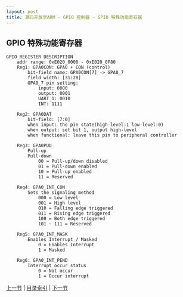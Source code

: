 ```yaml
---
layout: post
title: 源码开放学ARM - GPIO 控制器 - GPIO 特殊功能寄存器
---
```


## GPIO 特殊功能寄存器
	GPIO REGISTER DESCRIPTION
		addr range: 0xE020_0000 - 0xE020_0F80
		Reg1: GPA0CON: GPA0 + CON (control)
			bit-field name: GPA0CON[7] -> GPA0_7
			field width: [31:28]
			GPA0_7 pin setting:
				input: 0000
				output: 0001
				UART_1: 0010
				INT: 1111

		Reg2: GPA0DAT
			bit-field: [7:0]
			when input:	the pin state(high-level:1 low-level:0)
			when output: set bit 1, output high-level
			when functional: leave this pin to peripheral controller

		Reg3: GPA0PUD
			Pull-up
			Pull-down
				00 = Pull-up/down disabled
				01 = Pull-down enabled
				10 = Pull-up enabled
				11 = Reserved

		Reg4: GPA0_INT_CON
			Sets the signaling method
				000 = Low level
				001 = High level
				010 = Falling edge triggered
				011 = Rising edge triggered
				100 = Both edge triggered
				101 ~ 111 = Reserved

		Reg5: GPA0_INT_MASK
			Enables Interrupt / Masked
				0 = Enables Interrupt
				1 = Masked

		Reg6: GPA0_INT_PEND
			Interrupt occur status
				0 = Not occur
				1 = Occur interrupt

	


[上一节](chp3-2.html)  |  [目录索引](../index.html)  |  [下一节](chp3-4.html)
